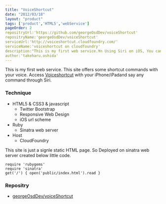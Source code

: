 ```yaml
---
title: "VoiceShortcut"
date: "2012/03/18"
layout: "product"
tags: ['product','HTML5','webService']
pageOrder: 2
repositryUrl:'https://github.com/georgeOsdDev/voiceShortcut'
repositryName:'georgeOsdDev/voiceShortcut'
serviceUrl:'http://voiceshortcut.cloudfoundry.com/'
serviceName:'voiceshortcut on cloudfoundry'
description:"This is my first web service.¥n Using Siri on iOS, You can exec some command with voice."
author:'takeharu.oshida'
---
```


This is my first web service.
This site offers some shortcut commands with your voice.
Access [Voiceshortcut](http://voiceshortcut.cloudfoundry.com/) with your iPhone/iPadand say any command through Siri.


### Technique
* HTML5 & CSS3 & javascript
  * Twitter Bootstrap
  * Responsive Web Design
  * iOS url scheme
* Ruby
  * Sinatra web server
* Host
  * CloudFoundry

This site is just a signle static HTML page.
So Deployed on sinatra web server created below little code.

    require 'rubygems'
    require 'sinatra'
    get('/') { open('public/index.html').read }


### Repositry
 * [georgeOsdDev/voiceShortcut](https://github.com/georgeOsdDev/voiceShortcut)

